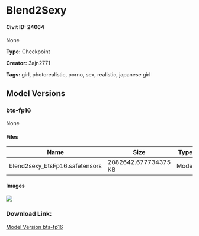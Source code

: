 # Blend2Sexy

#### Civit ID: 24064

None

**Type:** Checkpoint

**Creator:** 3ajn2771

**Tags:** girl, photorealistic, porno, sex, realistic, japanese girl

## Model Versions

### bts-fp16

None

#### Files

| Name | Size | Type | Format | Download Url | AutoV1 | AutoV2 | SHA256 | CRC32 | BLAKE3 |
| --- | --- | --- | --- | --- | --- | --- | --- | --- | --- |
| blend2sexy_btsFp16.safetensors | 2082642.677734375 KB | Model | SafeTensor | https://civitai.com/api/download/models/28747 | 0105A7D3 | DB474CD4AB | DB474CD4ABBA13738DD084CF5F2F3BD959EF4E211822343FC693E1A94F601161 | 511A5013 | CFE9F8794FC170846A151C09A450CFC99E4A07260E80A36DC4752277787919E7 |

#### Images

<p><img src="https://image.civitai.com/xG1nkqKTMzGDvpLrqFT7WA/90af401a-726f-489e-ab56-ecc8f6a58200/width=450/324223.jpeg" /></p>

### Download Link:

[Model Version bts-fp16](https://civitai.com/api/download/models/28747)

